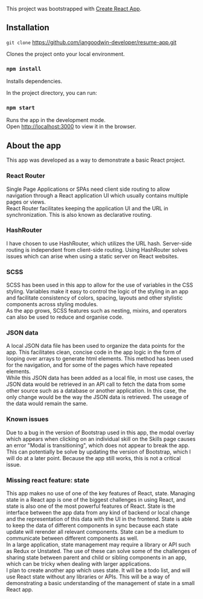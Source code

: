 This project was bootstrapped with [Create React App](https://github.com/facebook/create-react-app).

## Installation

`git clone` https://github.com/iangoodwin-developer/resume-app.git 

Clones the project onto your local environment.

### `npm install`

Installs dependencies.

In the project directory, you can run:

### `npm start` 

Runs the app in the development mode.<br>
Open [http://localhost:3000](http://localhost:3000) to view it in the browser.


## About the app

This app was developed as a way to demonstrate a basic React project. 

### React Router

Single Page Applications or SPAs need client side routing to allow navigation through a React application UI which usually contains multiple pages or views.
<br>
React Router facilitates keeping the application UI and the URL in synchronization. This is also known as declarative routing.

### HashRouter

I have chosen to use HashRouter, which utilizes the URL hash. Server-side routing is independent from client-side routing. Using HashRouter solves issues which can arise when using a static server on React websites.

### SCSS

SCSS has been used in this app to allow for the use of variables in the CSS styling. Variables make it easy to control the logic of the styling in an app and facilitate consistency of colors, spacing, layouts and other stylistic components across styling modules.
<br>
As the app grows, SCSS features such as nesting, mixins, and operators can also be used to reduce and organise code.

### JSON data

A local JSON data file has been used to organize the data points for the app. This facilitates clean, concise code in the app logic in the form of looping over arrays to generate html elements. This method has been used for the navigation, and for some of the pages which have repeated elements.
<br>
While this JSON data has been added as a local file, in most use cases, the JSON data would be retrieved in an API call to fetch the data from some other source such as a database or another application. In this case, the only change would be the way the JSON data is retrieved. The useage of the data would remain the same.

### Known issues

Due to a bug in the version of Bootstrap used in this app, the modal overlay which appears when clicking on an individual skill on the Skills page causes an error "Modal is transitioning", which does not appear to break the app. This can potentially be solve by updating the version of Bootstrap, which I will do at a later point. Because the app still works, this is not a critical issue.

### Missing react feature: state

This app makes no use of one of the key features of React, state. Managing state in a React app is one of the biggest challenges in using React, and state is also one of the most powerful features of React. State is the interface between the app data from any kind of backend or local change and the representation of this data with the UI in the frontend. State is able to keep the data of different components in sync because each state update will rerender all relevant components. State can be a medium to communicate between different components as well.
<br>
In a large application, state management may require a library or API such as Redux or Unstated. The use of these can solve some of the challenges of sharing state between parent and child or sibling components in an app, which can be tricky when dealing with larger applications.
<br>
I plan to create another app which uses state. It will be a todo list, and will use React state without any libraries or APIs. This will be a way of demonstrating a basic understanding of the management of state in a small React app. 


